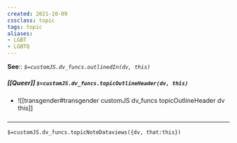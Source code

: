```yaml
---
created: 2021-10-09
cssclass: topic
tags: topic
aliases:
- LGBT
- LGBTQ
---
```


**See**:: 
*`$=customJS.dv_funcs.outlinedIn(dv, this)`*

##### [[Queer]] `$=customJS.dv_funcs.topicOutlineHeader(dv, this)`

- ![[transgender#transgender customJS dv_funcs topicOutlineHeader dv this]]

### <hr class="dataviews"/>

`$=customJS.dv_funcs.topicNoteDataviews({dv, that:this})`

